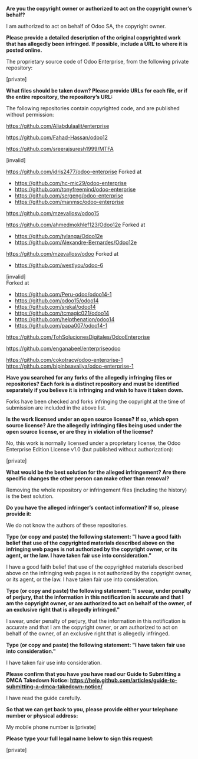 **Are you the copyright owner or authorized to act on the copyright
owner’s behalf?**

I am authorized to act on behalf of Odoo SA, the copyright owner.

**Please provide a detailed description of the original copyrighted work
that has allegedly been infringed. If possible, include a URL to where
it is posted online.**

The proprietary source code of Odoo Enterprise, from the following
private repository:

[private]

**What files should be taken down? Please provide URLs for each file, or
if the entire repository, the repository’s URL:**

The following repositories contain copyrighted code, and are published without
permission:

https://github.com/Aliabdulaalit/enterprise

https://github.com/Fahad-Hassan/odoo12

https://github.com/sreerajsuresh1999/MTFA

[invalid]

https://github.com/idris2477/odoo-enterprise
Forked at
- https://github.com/hc-mic29/odoo-enterprise
- https://github.com/tonyfreemind/odoo-enterprise
- https://github.com/sergeng/odoo-enterprise
- https://github.com/manmsc/odoo-enterprise

https://github.com/mzevallosv/odoo15

https://github.com/ahmedmokhlef123/Odoo12e
Forked at
- https://github.com/tylanga/Odoo12e
- https://github.com/Alexandre-Bernardes/Odoo12e

https://github.com/mzevallosv/odoo
Forked at
- https://github.com/westlyou/odoo-6

[invalid]  
Forked at
- https://github.com/Peru-odoo/odoo14-1
- https://github.com/odoo15/odoo14
- https://github.com/srekal/odoo14
- https://github.com/tcmagic021/odoo14
- https://github.com/helpthenation/odoo14
- https://github.com/papa007/odoo14-1

https://github.com/TohSolucionesDigitales/OdooEnterprise

https://github.com/enganabeel/enterpriseodoo

https://github.com/cokotracy/odoo-enterprise-1  
https://github.com/bipinbsavaliya/odoo-enterprise-1

**Have you searched for any forks of the allegedly infringing files or
repositories? Each fork is a distinct repository and must be identified
separately if you believe it is infringing and wish to have it taken down.**

Forks have been checked and forks infringing the copyright at the time of
submission are included in the above list.

**Is the work licensed under an open source license? If so, which open
source license? Are the allegedly infringing files being used under the
open source license, or are they in violation of the license?**

No, this work is normally licensed under a proprietary license, the Odoo
Enterprise Edition License v1.0 (but published without authorization):

[private]

**What would be the best solution for the alleged infringement? Are
there specific changes the other person can make other than removal?**

Removing the whole repository or infringement files (including the history) is
the best solution.

**Do you have the alleged infringer’s contact information? If so, please
provide it:**

We do not know the authors of these repositories.

**Type (or copy and paste) the following statement: "I have a good faith
belief that use of the copyrighted materials described above on the
infringing web pages is not authorized by the copyright owner, or its
agent, or the law. I have taken fair use into consideration."**

I have a good faith belief that use of the copyrighted materials
described above on the infringing web pages is not authorized by the
copyright owner, or its agent, or the law. I have taken fair use into
consideration.

**Type (or copy and paste) the following statement: "I swear, under
penalty of perjury, that the information in this notification is
accurate and that I am the copyright owner, or am authorized to act on
behalf of the owner, of an exclusive right that is allegedly infringed."**

I swear, under penalty of perjury, that the information in this
notification is accurate and that I am the copyright owner, or am
authorized to act on behalf of the owner, of an exclusive right that is
allegedly infringed.

**Type (or copy and paste) the following statement: "I have taken fair use
into consideration."**

I have taken fair use into consideration.

**Please confirm that you have you have read our Guide to Submitting a
DMCA Takedown Notice:
https://help.github.com/articles/guide-to-submitting-a-dmca-takedown-notice/**

I have read the guide carefully.

**So that we can get back to you, please provide either your telephone
number or physical address:**

My mobile phone number is [private]

**Please type your full legal name below to sign this request:**

[private]
